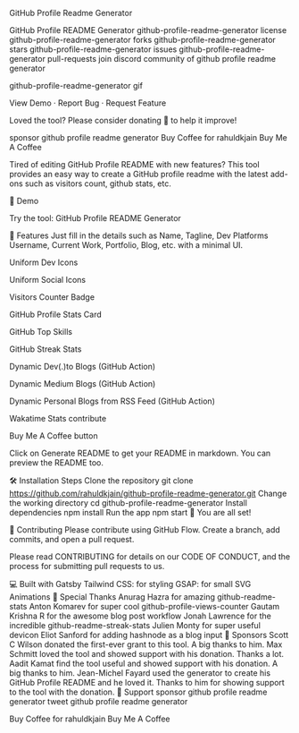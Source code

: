 GitHub Profile Readme Generator

GitHub Profile README Generator
github-profile-readme-generator license github-profile-readme-generator forks github-profile-readme-generator stars github-profile-readme-generator issues github-profile-readme-generator pull-requests join discord community of github profile readme generator

github-profile-readme-generator gif

View Demo · Report Bug · Request Feature

Loved the tool? Please consider donating 💸 to help it improve!

sponsor github profile readme generator Buy Coffee for rahuldkjain Buy Me A Coffee

Tired of editing GitHub Profile README with new features?
This tool provides an easy way to create a GitHub profile readme with the latest add-ons such as visitors count, github stats, etc.

🚀 Demo

Try the tool: GitHub Profile README Generator

🧐 Features
Just fill in the details such as Name, Tagline, Dev Platforms Username, Current Work, Portfolio, Blog, etc. with a minimal UI.

Uniform Dev Icons

Uniform Social Icons

Visitors Counter Badge

GitHub Profile Stats Card

GitHub Top Skills

GitHub Streak Stats

Dynamic Dev(.)to Blogs (GitHub Action)

Dynamic Medium Blogs (GitHub Action)

Dynamic Personal Blogs from RSS Feed (GitHub Action)

Wakatime Stats contribute

Buy Me A Coffee button

Click on Generate README to get your README in markdown. You can preview the README too.

🛠️ Installation Steps
Clone the repository
git clone https://github.com/rahuldkjain/github-profile-readme-generator.git
Change the working directory
cd github-profile-readme-generator
Install dependencies
npm install
Run the app
npm start
🌟 You are all set!

🍰 Contributing
Please contribute using GitHub Flow. Create a branch, add commits, and open a pull request.

Please read CONTRIBUTING for details on our CODE OF CONDUCT, and the process for submitting pull requests to us.

💻 Built with
Gatsby
Tailwind CSS: for styling
GSAP: for small SVG Animations
🙇 Special Thanks
Anurag Hazra for amazing github-readme-stats
Anton Komarev for super cool github-profile-views-counter
Gautam Krishna R for the awesome blog post workflow
Jonah Lawrence for the incredible github-readme-streak-stats
Julien Monty for super useful devicon
Eliot Sanford for adding hashnode as a blog input
🙇 Sponsors
Scott C Wilson donated the first-ever grant to this tool. A big thanks to him.
Max Schmitt loved the tool and showed support with his donation. Thanks a lot.
Aadit Kamat find the tool useful and showed support with his donation. A big thanks to him.
Jean-Michel Fayard used the generator to create his GitHub Profile README and he loved it. Thanks to him for showing support to the tool with the donation.
🙏 Support
sponsor github profile readme generator tweet github profile readme generator

Buy Coffee for rahuldkjain Buy Me A Coffee

